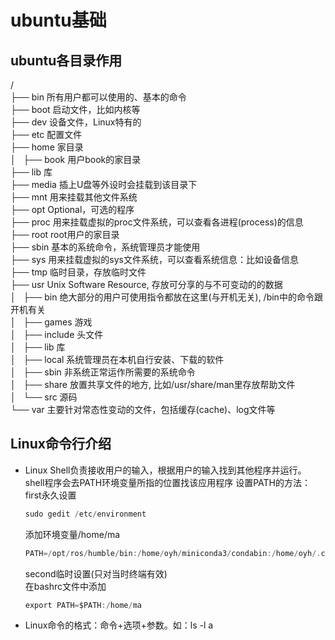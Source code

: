 # ubuntu基础
## ubuntu各目录作用

 /  
 ├── bin          所有用户都可以使用的、基本的命令  
 ├── boot         启动文件，比如内核等  
 ├── dev          设备文件，Linux特有的  
 ├── etc          配置文件  
 ├── home         家目录  
 │   ├── book     用户book的家目录  
 ├── lib          库  
 ├── media        插上U盘等外设时会挂载到该目录下  
 ├── mnt          用来挂载其他文件系统  
 ├── opt          Optional，可选的程序  
 ├── proc         用来挂载虚拟的proc文件系统，可以查看各进程(process)的信息  
 ├── root         root用户的家目录  
 ├── sbin         基本的系统命令，系统管理员才能使用  
 ├── sys          用来挂载虚拟的sys文件系统，可以查看系统信息：比如设备信息  
 ├── tmp          临时目录，存放临时文件  
 ├── usr          Unix Software Resource, 存放可分享的与不可变动的的数据  
 │   ├── bin      绝大部分的用户可使用指令都放在这里(与开机无关), /bin中的命令跟开机有关  
 │   ├── games    游戏  
 │   ├── include  头文件  
 │   ├── lib      库  
 │   ├── local    系统管理员在本机自行安装、下载的软件  
 │   ├── sbin     非系统正常运作所需要的系统命令  
 │   ├── share    放置共享文件的地方, 比如/usr/share/man里存放帮助文件  
 │   └── src      源码  
 └── var          主要针对常态性变动的文件，包括缓存(cache)、log文件等  
## Linux命令行介绍
- Linux Shell负责接收用户的输入，根据用户的输入找到其他程序并运行。shell程序会去PATH环境变量所指的位置找该应用程序
  设置PATH的方法：  
  first永久设置
  ```C
  sudo gedit /etc/environment
  ```
  添加环境变量/home/ma
  ```C
  PATH=/opt/ros/humble/bin:/home/oyh/miniconda3/condabin:/home/oyh/.cargo/bin:/usr/local/sbin:/usr/local/bin:/usr/sbin:/usr/bin:/sbin:/bin:/usr/games:/usr/local/games:/snap/bin:/snap/bin:/home/ma
  ```
  second临时设置(只对当时终端有效)    
  在bashrc文件中添加
  ```C
  export PATH=$PATH:/home/ma
  ```
  
  
  
   
- Linux命令的格式：命令+选项+参数。如：ls -l a
